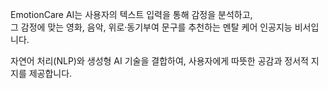 EmotionCare AI는 사용자의 텍스트 입력을 통해 감정을 분석하고,  
그 감정에 맞는 영화, 음악, 위로·동기부여 문구를 추천하는 멘탈 케어 인공지능 비서입니다.

자연어 처리(NLP)와 생성형 AI 기술을 결합하여, 사용자에게 따뜻한 공감과 정서적 지지를 제공합니다.
